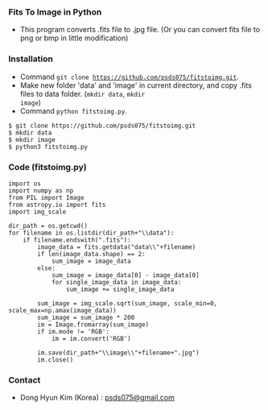 ### Fits To Image in Python

- This program converts .fits file to .jpg file. (Or you can convert fits file to png or bmp in little modification)


### Installation

- Command <code>git clone https://github.com/psds075/fitstoimg.git</code>.
- Make new folder 'data' and 'image' in current directory, and copy .fits files to data folder. (<code>mkdir data</code>, <code>mkdir image</code>)
- Command <code>python fitstoimg.py</code>.
<pre><code>$ git clone https://github.com/psds075/fitstoimg.git
$ mkdir data
$ mkdir image
$ python3 fitstoimg.py
</code></pre>

### Code (fitstoimg.py)

<pre><code>import os
import numpy as np
from PIL import Image
from astropy.io import fits
import img_scale

dir_path = os.getcwd()
for filename in os.listdir(dir_path+"\\data"):
    if filename.endswith(".fits"):
        image_data = fits.getdata("data\\"+filename)
        if len(image_data.shape) == 2:
            sum_image = image_data
        else:
            sum_image = image_data[0] - image_data[0]
            for single_image_data in image_data:
                sum_image += single_image_data  

        sum_image = img_scale.sqrt(sum_image, scale_min=0, scale_max=np.amax(image_data))
        sum_image = sum_image * 200
        im = Image.fromarray(sum_image)
        if im.mode != 'RGB':
            im = im.convert('RGB')
    
        im.save(dir_path+"\\image\\"+filename+".jpg")
        im.close()
</code></pre>


### Contact
- Dong Hyun Kim (Korea) : psds075@gmail.com
